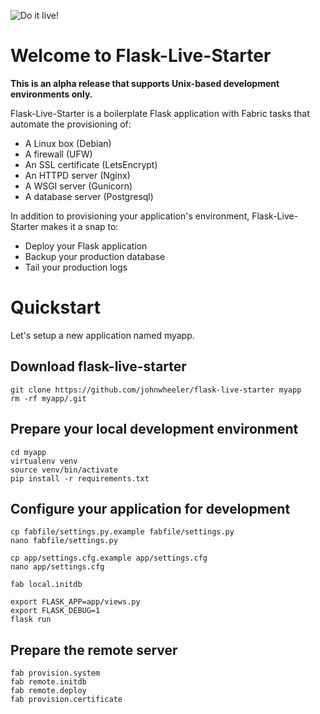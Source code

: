 ![Do it live!](http://i.imgur.com/MgdS9jJ.jpg)

# Welcome to Flask-Live-Starter

**This is an alpha release that supports Unix-based development environments only.**

Flask-Live-Starter is a boilerplate Flask application with Fabric tasks that automate the provisioning of:

* A Linux box (Debian)
* A firewall (UFW)
* An SSL certificate (LetsEncrypt)
* An HTTPD server (Nginx)
* A WSGI server (Gunicorn)
* A database server (Postgresql)

In addition to provisioning your application's environment, Flask-Live-Starter makes it a snap to:

* Deploy your Flask application
* Backup your production database
* Tail your production logs

# Quickstart

Let's setup a new application named myapp.

## Download flask-live-starter

```
git clone https://github.com/johnwheeler/flask-live-starter myapp
rm -rf myapp/.git
```

## Prepare your local development environment

```
cd myapp
virtualenv venv
source venv/bin/activate
pip install -r requirements.txt
```

## Configure your application for development

```
cp fabfile/settings.py.example fabfile/settings.py
nano fabfile/settings.py

cp app/settings.cfg.example app/settings.cfg
nano app/settings.cfg

fab local.initdb

export FLASK_APP=app/views.py
export FLASK_DEBUG=1
flask run
```

## Prepare the remote server

```
fab provision.system
fab remote.initdb
fab remote.deploy
fab provision.certificate
```
